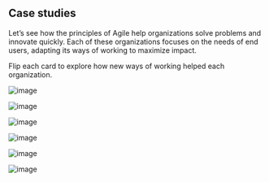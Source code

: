 ## Case studies

Let’s see how the principles of Agile help organizations solve problems and innovate quickly. Each of these organizations focuses on the needs of end users, adapting its ways of working to maximize impact.

Flip each card to explore how new ways of working helped each organization.

![image](https://github.com/adeleke123/Mckinsey-Forward-Program/assets/51156057/a378e35e-ab90-4b7c-8cea-ff24ec174222)

![image](https://github.com/adeleke123/Mckinsey-Forward-Program/assets/51156057/ed9069d3-b725-4590-a931-79446805bd85)

![image](https://github.com/adeleke123/Mckinsey-Forward-Program/assets/51156057/d6eb4611-0e60-4bf9-8729-5f8a71827e94)

![image](https://github.com/adeleke123/Mckinsey-Forward-Program/assets/51156057/f4bd875d-c28a-4707-a2e3-9f58d14f00ae)

![image](https://github.com/adeleke123/Mckinsey-Forward-Program/assets/51156057/66a801a3-b87d-4e62-ac43-e53db8714a8f)

![image](https://github.com/adeleke123/Mckinsey-Forward-Program/assets/51156057/80f3a7a4-717e-4ba2-ae35-26996caeaf2e)




